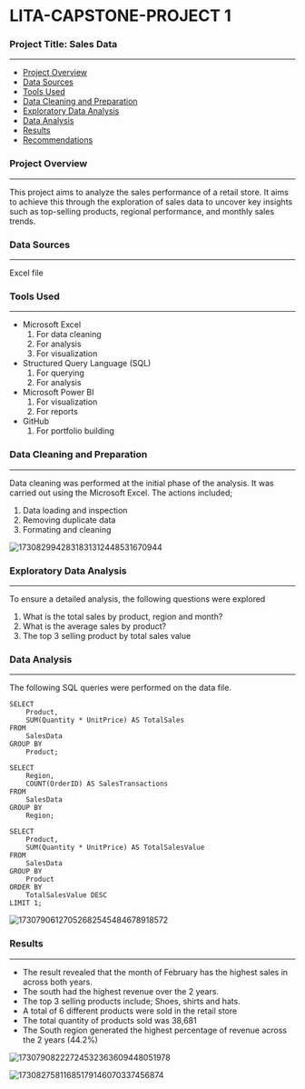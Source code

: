 # LITA-CAPSTONE-PROJECT 1

### Project Title: Sales Data
---

- [Project Overview](#project-overview)
- [Data Sources](#data-sources)
- [Tools Used](#tools-used)
- [Data Cleaning and Preparation](#data-cleaning-and-preparation)
- [Exploratory Data Analysis](#exploratory-data-analysis)
- [Data Analysis](#data-analysis)
- [Results](#results)
- [Recommendations](#recommendations)

### Project Overview 
---
This project aims to analyze the sales performance of a retail store. It aims to achieve this through the exploration of  sales data to uncover key insights such as top-selling products, regional performance, and monthly sales trends. 

### Data Sources
---
Excel file

### Tools Used
---
- Microsoft Excel
  1. For data cleaning
  2. For analysis
  3. For visualization
- Structured Query Language (SQL)
  1. For querying
  2. For analysis
- Microsoft Power BI
  1. For visualization
  2. For reports
- GitHub
  1. For portfolio building

### Data Cleaning and Preparation 
---
Data cleaning was performed at the initial phase of the analysis. It was carried out using the Microsoft Excel. The actions included;
 1. Data loading and inspection
 2. Removing duplicate data
 3. Formating and cleaning

![1730829942831831312448531670944](https://github.com/user-attachments/assets/e7b27e04-63f1-4a79-8104-af4a6cc1ca28)


### Exploratory Data Analysis 
---
To ensure a detailed analysis, the following questions were explored
 1. What is the total sales by product, region and month?
 2. What is the average sales by product?
 3. The top 3 selling product by total sales value

### Data Analysis 
---
The following SQL queries were performed on the data file.

```
SELECT 
    Product, 
    SUM(Quantity * UnitPrice) AS TotalSales 
FROM 
    SalesData 
GROUP BY 
    Product;
```

```
SELECT 
    Region, 
    COUNT(OrderID) AS SalesTransactions 
FROM 
    SalesData 
GROUP BY 
    Region;
```

```
SELECT 
    Product, 
    SUM(Quantity * UnitPrice) AS TotalSalesValue 
FROM 
    SalesData 
GROUP BY 
    Product 
ORDER BY 
    TotalSalesValue DESC 
LIMIT 1;
```

![17307906127052682545484678918572](https://github.com/user-attachments/assets/29334522-dae0-451a-b0e5-e0426fae4809)


### Results 
---
 - The result revealed that the month of February has the highest sales in across both years. 
 - The south had the highest revenue over the 2 years.
 - The top 3 selling products include; Shoes, shirts and hats.
 - A total of 6 different products were sold in the retail store
 - The total quantity of products sold was 38,681
 - The South region generated the highest percentage of revenue across the 2 years (44.2%)
   
![17307908222724532363609448051978](https://github.com/user-attachments/assets/e2e1b225-e94d-479f-af80-65d4a98e9741)



![17308275811685179146070337456874](https://github.com/user-attachments/assets/3094aadd-b664-4ce9-855d-25e4e1cd0e80)

